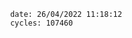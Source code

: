 

                date: 26/04/2022 11:18:12
                cycles: 107460

                         